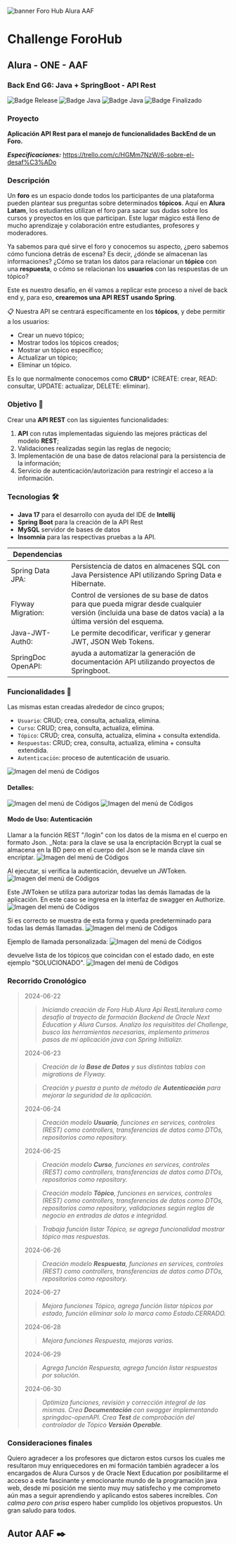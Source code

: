 ![banner Foro Hub Alura AAF](https://github.com/freedox10/challenge-forohub-api-rest/blob/main/img/foro-hub-alura2.webp?raw=true)
# Challenge ForoHub
 ## Alura - ONE - AAF
### Back End G6:  Java + SpringBoot - API Rest 

![Badge Release](https://img.shields.io/badge/Release%20Date:-Julio2024-blue)
![Badge Java](https://img.shields.io/badge/Java:-17-blue)
![Badge Java](https://img.shields.io/badge/Spring%20Boot:-3.3.1-blue)
![Badge Finalizado](https://img.shields.io/badge/Status:-Finalizado-blue)

### Proyecto
**Aplicación API Rest para el manejo de funcionalidades BackEnd de un Foro.**

_**Especificaciones:**_ https://trello.com/c/HGMm7NzW/6-sobre-el-desaf%C3%ADo
### Descripción
Un  **foro**  es un espacio donde todos los participantes de una plataforma pueden plantear sus preguntas sobre determinados  **tópicos**. Aquí en  **Alura Latam**, los estudiantes utilizan el foro para sacar sus dudas sobre los cursos y proyectos en los que participan. Este lugar mágico está lleno de mucho aprendizaje y colaboración entre estudiantes, profesores y moderadores.

Ya sabemos para qué sirve el foro y conocemos su aspecto, ¿pero sabemos cómo funciona detrás de escena? Es decir, ¿dónde se almacenan las informaciones? ¿Cómo se tratan los datos para relacionar un  **tópico**  con una  **respuesta**, o cómo se relacionan los  **usuarios**  con las respuestas de un tópico?

Este es nuestro desafío, en él vamos a replicar este proceso a nivel de back end y, para eso,  **crearemos una API REST usando Spring**.

📋 Nuestra API se centrará específicamente en los  **tópicos**, y debe permitir a los usuarios:
-   Crear un nuevo tópico;
-   Mostrar todos los tópicos creados;
-   Mostrar un tópico específico;
-   Actualizar un tópico;
-   Eliminar un tópico.

Es lo que normalmente conocemos como  **CRUD***  (CREATE: crear, READ: consultar, UPDATE: actualizar, DELETE: eliminar).

### Objetivo 🚀
Crear una **API REST** con las siguientes funcionalidades:

1.  **API** con rutas implementadas siguiendo las mejores prácticas del modelo **REST**;
2.  Validaciones realizadas según las reglas de negocio;
3.  Implementación de una base de datos relacional para la persistencia de la información;
4.  Servicio de autenticación/autorización para restringir el acceso a la información.

### Tecnologias 🛠️
- **Java 17** para el desarrollo con ayuda del IDE de **Intellij**
- **Spring Boot** para la creación de la API Rest
- **MySQL** servidor de bases de datos
- **Insomnia** para las respectivas pruebas a la API. 

| Dependencias |  |
|--|--|
| Spring Data JPA: | Persistencia de datos en almacenes SQL con Java Persistence API utilizando Spring Data e Hibernate. |
| Flyway Migration: | Control de versiones de su base de datos para que pueda migrar desde cualquier versión (incluida una base de datos vacía) a la última versión del esquema. |
| Java-JWT-Auth0: | Le permite decodificar, verificar y generar JWT, JSON Web Tokens. |
| SpringDoc OpenAPI: | ayuda a automatizar la generación de documentación API utilizando proyectos de Springboot. |

### Funcionalidades :hammer:
Las mismas estan creadas alrededor de cinco grupos;
- `Usuario`: CRUD; crea, consulta, actualiza, elimina.
- `Curso`: CRUD; crea, consulta, actualiza, elimina.
- `Tópico`: CRUD; crea, consulta, actualiza, elimina + consulta extendida.
- `Respuestas`: CRUD; crea, consulta, actualiza, elimina + consulta extendida.
- `Autenticación`: proceso de autenticación de usuario.

![Imagen del menú de Códigos](https://github.com/freedox10/challenge-forohub-api-rest/blob/main/img/Doc-ForoHubAlura_01.webp?raw=true)

#### Detalles:

![Imagen del menú de Códigos](https://github.com/freedox10/challenge-forohub-api-rest/blob/main/img/Doc-ForoHubAlura_03.webp?raw=true)
![Imagen del menú de Códigos](https://github.com/freedox10/challenge-forohub-api-rest/blob/main/img/Doc-ForoHubAlura_05.webp?raw=true)
#### Modo de Uso: Autenticación
Llamar a la función REST "/login" con los datos de la misma en el cuerpo en formato Json.
_Nota: para la clave se usa la encriptación Bcrypt la cual se almacena en la BD pero en el cuerpo del Json se le manda clave sin encriptar.
![Imagen del menú de Códigos](https://github.com/freedox10/challenge-forohub-api-rest/blob/main/img/Doc-ForoHubAlura_07.webp?raw=true)

Al ejecutar, si verifica la autenticación, devuelve un JWToken.
![Imagen del menú de Códigos](https://github.com/freedox10/challenge-forohub-api-rest/blob/main/img/Doc-ForoHubAlura_09.webp?raw=true)

Este JWToken se utiliza para autorizar todas las demás llamadas de la aplicación.
En este caso se ingresa en la interfaz de swagger en  Authorize.
![Imagen del menú de Códigos](https://github.com/freedox10/challenge-forohub-api-rest/blob/main/img/Doc-ForoHubAlura_11.webp?raw=true)

Si es correcto se muestra de esta forma y queda predeterminado para todas las demás llamadas.
![Imagen del menú de Códigos](https://github.com/freedox10/challenge-forohub-api-rest/blob/main/img/Doc-ForoHubAlura_13.webp?raw=true)

Ejemplo de llamada personalizada:
![Imagen del menú de Códigos](https://github.com/freedox10/challenge-forohub-api-rest/blob/main/img/Doc-ForoHubAlura_15.webp?raw=true)

devuelve lista de los tópicos que coincidan con el estado dado, en este ejemplo "SOLUCIONADO".
![Imagen del menú de Códigos](https://github.com/freedox10/challenge-forohub-api-rest/blob/main/img/Doc-ForoHubAlura_17.webp?raw=true)


### Recorrido Cronológico
>2024-06-22
>>_Iniciando creación de Foro Hub Alura Api RestLiteralura como desafío al trayecto de formación Backend de Oracle Next Education y Alura Cursos.
Analizo los requisititos del Challenge, busco las herramientas necesarias, implemento primeros pasos de mi aplicación java con Spring Initializr._
>
>2024-06-23
>>_Creación de la **Base de Datos** y sus distintas tablas con migrations de Flyway._
>
>>_Creación y puesta a punto de método de **Autenticación** para mejorar la seguridad de la aplicación._
>
>2024-06-24
>>_Creación modelo **Usuario**, funciones en services, controles (REST) como controllers, transferencias de datos como DTOs, repositorios como repository._
>
>2024-06-25
>>_Creación modelo **Curso**, funciones en services, controles (REST) como controllers, transferencias de datos como DTOs, repositorios como repository._
>
>>_Creación modelo **Tópico**, funciones en services, controles (REST) como controllers, transferencias de datos como DTOs, repositorios como repository, validaciones según reglas de negocio en entradas de datos e integridad._
>
>>_Trabaja función listar Tópico, se agrega funcionalidad mostrar tópico mas respuestas._
>
>2024-06-26
>>_Creación modelo **Respuesta**, funciones en services, controles (REST) como controllers, transferencias de datos como DTOs, repositorios como repository._
>
>2024-06-27
>>_Mejora funciones Tópico,  agrega función listar tópicos por estado, función eliminar solo lo marca como Estado.CERRADO._
>
>2024-06-28
>>_Mejora funciones Respuesta,  mejoras varias._
>
>2024-06-29
>>_Agrega función Respuesta,  agrega función listar respuestas por solución._
>
>2024-06-30
>>_Optimiza funciones, revisión y corrección integral de las mismas.
Crea **Documentación** con swagger implementando springdoc-openAPI.
Crea **Test** de comprobación del controlador de Tópico
**Versión Operable**._

### Consideraciones finales
Quiero agradecer a los profesores que dictaron estos cursos los cuales me resultaron muy enriquecedores en mi formación también agradecer a los encargados de Alura Cursos y de Oracle Next Education por posibilitarme el acceso a este fascinante y emocionante mundo de la programación java web, desde mi posición me siento muy muy satisfecho y me comprometo aún mas a seguir aprendiendo y aplicando estos saberes increíbles.
_Con calma pero con prisa_ espero haber cumplido los objetivos propuestos. Un gran saludo para todos.

## Autor AAF ✒️